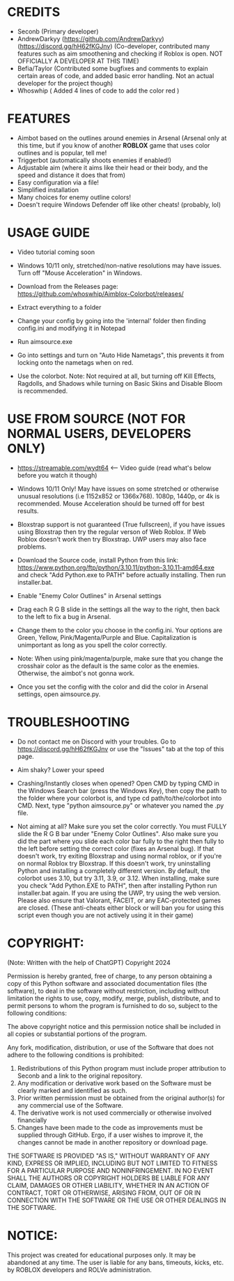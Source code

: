 # CREDITS

- Seconb (Primary developer)
- AndrewDarkyy (https://github.com/AndrewDarkyy) (https://discord.gg/hH62fKGJnv) (Co-developer, contributed many features such as aim smoothening and checking if Roblox is open. NOT OFFICIALLY A DEVELOPER AT THIS TIME)
- Befia/Taylor (Contributed some bugfixes and comments to explain certain areas of code, and added basic error handling. Not an actual developer for the project though)
- Whoswhip ( Added 4 lines of code to add the color red )

# FEATURES

- Aimbot based on the outlines around enemies in Arsenal (Arsenal only at this time, but if you know of another **ROBLOX** game that uses color outlines and is popular, tell me!
- Triggerbot (automatically shoots enemies if enabled!)
- Adjustable aim (where it aims like their head or their body, and the speed and distance it does that from)
- Easy configuration via a file!
- Simplified installation
- Many choices for enemy outline colors!
- Doesn't require Windows Defender off like other cheats! (probably, lol)

# USAGE GUIDE

- Video tutorial coming soon

- Windows 10/11 only, stretched/non-native resolutions may have issues. Turn off "Mouse Acceleration" in Windows.

- Download from the Releases page: https://github.com/whoswhip/Aimblox-Colorbot/releases/

- Extract everything to a folder

- Change your config by going into the 'internal' folder then finding config.ini and modifying it in Notepad

- Run aimsource.exe

- Go into settings and turn on "Auto Hide Nametags", this prevents it from locking onto the nametags when on red.

- Use the colorbot. Note: Not required at all, but turning off Kill Effects, Ragdolls, and Shadows while turning on Basic Skins and Disable Bloom is recommended.

# USE FROM SOURCE (NOT FOR NORMAL USERS, DEVELOPERS ONLY)

- https://streamable.com/wydt64 <-- Video guide (read what's below before you watch it though)

- Windows 10/11 Only! May have issues on some stretched or otherwise unusual resolutions (i.e 1152x852 or 1366x768). 1080p, 1440p, or 4k is recommended. Mouse Acceleration should be turned off for best results.

- Bloxstrap support is not guaranteed (True fullscreen), if you have issues using Bloxstrap then try the regular verson of Web Roblox. If Web Roblox doesn't work then try Bloxstrap. UWP users may also face problems.

- Download the Source code, install Python from this link: https://www.python.org/ftp/python/3.10.11/python-3.10.11-amd64.exe and check "Add Python.exe to PATH" before actually installing. Then run installer.bat.

- Enable "Enemy Color Outlines" in Arsenal settings

- Drag each R G B slide in the settings all the way to the right, then back to the left to fix a bug in Arsenal.

- Change them to the color you choose in the config.ini. Your options are Green, Yellow, Pink/Magenta/Purple and Blue. Capitalization is unimportant as long as you spell the color correctly.

- Note: When using pink/magenta/purple, make sure that you change the crosshair color as the default is the same color as the enemies. Otherwise, the aimbot's not gonna work.

- Once you set the config with the color and did the color in Arsenal settings, open aimsource.py.

# TROUBLESHOOTING

- Do not contact me on Discord with your troubles. Go to https://discord.gg/hH62fKGJnv or use the "Issues" tab at the top of this page.

- Aim shaky? Lower your speed
  
- Crashing/Instantly closes when opened? Open CMD by typing CMD in the Windows Search bar (press the Windows Key), then copy the path to the folder where your colorbot is, and type cd path/to/the/colorbot into CMD. Next, type "python aimsource.py" or whatever you named the .py file.

- Not aiming at all? Make sure you set the color correctly. You must FULLY slide the R G B bar under "Enemy Color Outlines". Also make sure you did the part where you slide each color bar fully to the right then fully to the left before setting the correct color (fixes an Arsenal bug). If that doesn't work, try exiting Bloxstrap and using normal roblox, or if you're on normal Roblox try Bloxstrap. If this doesn't work, try uninstalling Python and installing a completely different version. By default, the colorbot uses 3.10, but try 3.11, 3.9, or 3.12. When installing, make sure you check "Add Python.EXE to PATH", then after installing Python run installer.bat again. If you are using the UWP, try using the web version. Please also ensure that Valorant, FACEIT, or any EAC-protected games are closed. (These anti-cheats either block or will ban you for using this script even though you are not actively using it in their game)

# COPYRIGHT:
(Note: Written with the help of ChatGPT)
Copyright 2024

Permission is hereby granted, free of charge, to any person obtaining a copy of this Python software and associated documentation files (the software), to deal in the software without restriction, including without limitation the rights to use, copy, modify, merge, publish, distribute, and to permit persons to whom the program is furnished to do so, subject to the following conditions:

The above copyright notice and this permission notice shall be included in all copies or substantial portions of the program.

Any fork, modification, distribution, or use of the Software that does not adhere to the following conditions is prohibited:

1. Redistributions of this Python program must include proper attribution to Seconb and a link to the original repository.
2. Any modification or derivative work based on the Software must be clearly marked and identified as such.
3. Prior written permission must be obtained from the original author(s) for any commercial use of the Software.
4. The derivative work is not used commercially or otherwise involved financially
5. Changes have been made to the code as improvements must be supplied through GitHub. Ergo, if a user wishes to improve it, the changes cannot be made in another repository or download page.

THE SOFTWARE IS PROVIDED "AS IS," WITHOUT WARRANTY OF ANY KIND, EXPRESS OR IMPLIED, INCLUDING BUT NOT LIMITED TO FITNESS FOR A PARTICULAR PURPOSE AND NONINFRINGEMENT. IN NO EVENT SHALL THE AUTHORS OR COPYRIGHT HOLDERS BE LIABLE FOR ANY CLAIM, DAMAGES OR OTHER LIABILITY, WHETHER IN AN ACTION OF CONTRACT, TORT OR OTHERWISE, ARISING FROM, OUT OF OR IN CONNECTION WITH THE SOFTWARE OR THE USE OR OTHER DEALINGS IN THE SOFTWARE.

# NOTICE:
This project was created for educational purposes only. It may be abandoned at any time. The user is liable for any bans, timeouts, kicks, etc. by ROBLOX developers and ROLVe administration.
